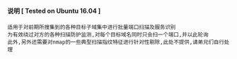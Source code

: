 #### 说明 [ Tested on Ubuntu 16.04 ]
```
适用于对前期所搜集到的各种目标子域集中进行批量端口扫描及服务识别
为有效绕过对方的各种扫描防护监测,对每个目标域名同时只会扫一个端口,并以此轮询
此外,另外还需要对nmap的一些典型扫描指纹特征进行针对性剔除,此处不提供,请弟兄们自行处理
```
